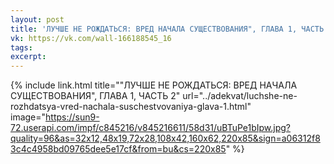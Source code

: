 ```yaml
---
layout: post
title: 'ЛУЧШЕ НЕ РОЖДАТЬСЯ: ВРЕД НАЧАЛА СУЩЕСТВОВАНИЯ", ГЛАВА 1, ЧАСТЬ 2'
vk: https://vk.com/wall-166188545_16
tags: 
excerpt:
---
```

{% include link.html title="\"ЛУЧШЕ НЕ РОЖДАТЬСЯ: ВРЕД НАЧАЛА СУЩЕСТВОВАНИЯ\", ГЛАВА 1, ЧАСТЬ 2" url="../adekvat/luchshe-ne-rozhdatsya-vred-nachala-suschestvovaniya-glava-1.html" image="https://sun9-72.userapi.com/impf/c845216/v845216611/58d31/uBTuPe1bIpw.jpg?quality=96&as=32x12,48x19,72x28,108x42,160x62,220x85&sign=a06312f83c4c4958bd09765dee5e17cf&from=bu&cs=220x85" %}